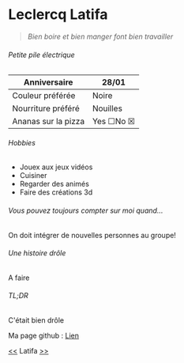 # Leclercq Latifa
> *Bien boire et bien manger font bien travailler*
###### Petite pile électrique
|Anniversaire|28/01|
|---|---|
|Couleur préférée|Noire|
|Nourriture préféré |Nouilles|
|Ananas sur la pizza |Yes &#9744;No &#9746;|



###### Hobbies
* Jouex aux jeux vidéos
* Cuisiner
* Regarder des animés
* Faire des créations 3d

###### Vous pouvez toujours compter sur moi quand...
On doit intégrer de nouvelles personnes au groupe!

###### Une histoire drôle
A faire

###### TL;DR
C'était bien drôle

Ma page github : [Lien](https://leclercql.github.io/ "https://leclercql.github.io/")

[<<](https://github.com/lambertnicolas/markdown-challenge) Latifa [>>](https://github.com/kingdragox99/markdown-challenge)
